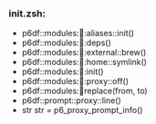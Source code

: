 ### init.zsh:
- p6df::modules::shell::aliases::init()
- p6df::modules::shell::deps()
- p6df::modules::shell::external::brew()
- p6df::modules::shell::home::symlink()
- p6df::modules::shell::init()
- p6df::modules::shell::proxy::off()
- p6df::modules::shell:replace(from, to)
- p6df::prompt::proxy::line()
- str str = p6_proxy_prompt_info()

